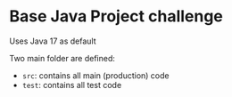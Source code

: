 # Base Java Project challenge

Uses Java 17 as default

Two main folder are defined:

- `src`: contains all main (production) code
- `test`: contains all test code 
